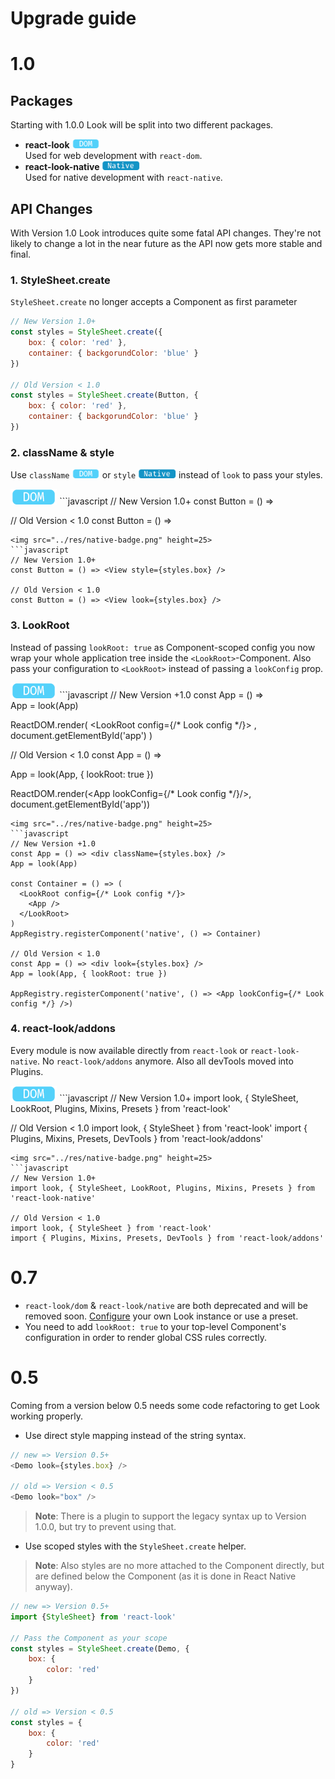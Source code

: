 # Upgrade guide

# 1.0

## Packages
Starting with 1.0.0 Look will be split into two different packages.

* **react-look** <img src="../res/dom-badge.png" height=15><br>
Used for web development with `react-dom`.
* **react-look-native**  <img src="../res/native-badge.png" height=15><br>
Used for native development with `react-native`.

## API Changes

With Version 1.0 Look introduces quite some fatal API changes.
They're not likely to change a lot in the near future as the API now gets more stable and final.
### 1. StyleSheet.create
`StyleSheet.create` no longer accepts a Component as first parameter

```javascript
// New Version 1.0+
const styles = StyleSheet.create({
	box: { color: 'red' },
	container: { backgorundColor: 'blue' }
})

// Old Version < 1.0
const styles = StyleSheet.create(Button, {
	box: { color: 'red' },
	container: { backgorundColor: 'blue' }
})
```
### 2. className & style
Use `className` <img src="../res/dom-badge.png" height=15> or `style` <img src="../res/native-badge.png" height=15> instead of `look` to pass your styles.<br>

<img src="../res/dom-badge.png" height=25>
```javascript
// New Version 1.0+
const Button = () => <div className={styles.box} />

// Old Version < 1.0
const Button = () => <div look={styles.box} />
```
<img src="../res/native-badge.png" height=25>
```javascript
// New Version 1.0+
const Button = () => <View style={styles.box} />

// Old Version < 1.0
const Button = () => <View look={styles.box} />
```
### 3. LookRoot

Instead of passing `lookRoot: true` as Component-scoped config you now wrap your whole application tree inside the `<LookRoot>`-Component. Also pass your configuration to `<LookRoot>` instead of passing a `lookConfig` prop.

<img src="../res/dom-badge.png" height=25>
```javascript
// New Version +1.0
const App = () => <div className={styles.box} />
App = look(App)

ReactDOM.render(
	<LookRoot config={/* Look config */}>
		<App />
	</LookRoot>,
	document.getElementById('app')
)

// Old Version < 1.0
const App = () => <div look={styles.box} />
App = look(App, { lookRoot: true })

ReactDOM.render(<App lookConfig={/* Look config */}/>, document.getElementById('app'))
```
<img src="../res/native-badge.png" height=25>
```javascript
// New Version +1.0
const App = () => <div className={styles.box} />
App = look(App)

const Container = () => (
  <LookRoot config={/* Look config */}>
    <App />
  </LookRoot>
)
AppRegistry.registerComponent('native', () => Container)

// Old Version < 1.0
const App = () => <div look={styles.box} />
App = look(App, { lookRoot: true })

AppRegistry.registerComponent('native', () => <App lookConfig={/* Look config */} />)
```
### 4. react-look/addons

Every module is now available directly from `react-look` or `react-look-native`. No `react-look/addons` anymore. Also all devTools moved into Plugins.

<img src="../res/dom-badge.png" height=25>
```javascript
// New Version 1.0+
import look, { StyleSheet, LookRoot, Plugins, Mixins, Presets } from 'react-look'

// Old Version < 1.0
import look, { StyleSheet } from 'react-look'
import { Plugins, Mixins, Presets, DevTools } from 'react-look/addons'
```
<img src="../res/native-badge.png" height=25>
```javascript
// New Version 1.0+
import look, { StyleSheet, LookRoot, Plugins, Mixins, Presets } from 'react-look-native'

// Old Version < 1.0
import look, { StyleSheet } from 'react-look'
import { Plugins, Mixins, Presets, DevTools } from 'react-look/addons'
```

# 0.7
* `react-look/dom` & `react-look/native` are both deprecated and will be removed soon. [Configure](./configureLook.md) your own Look instance or use a preset.
* You need to add `lookRoot: true` to your top-level Component's configuration in order to render global CSS rules correctly.

# 0.5
Coming from a version below 0.5 needs some code refactoring to get Look working properly.

* Use direct style mapping instead of the string syntax.

```javascript
// new => Version 0.5+
<Demo look={styles.box} />

// old => Version < 0.5
<Demo look="box" />
```
> **Note**: There is a plugin to support the legacy syntax up to Version 1.0.0, but try to prevent using that.

* Use scoped styles with the `StyleSheet.create` helper.

> **Note**: Also styles are no more attached to the Component directly, but are defined below the Component (as it is done in React Native anyway).

```javascript
// new => Version 0.5+
import {StyleSheet} from 'react-look'

// Pass the Component as your scope
const styles = StyleSheet.create(Demo, {
	box: {
		color: 'red'
	}
})

// old => Version < 0.5
const styles = {
	box: {
		color: 'red'
	}
}
```
